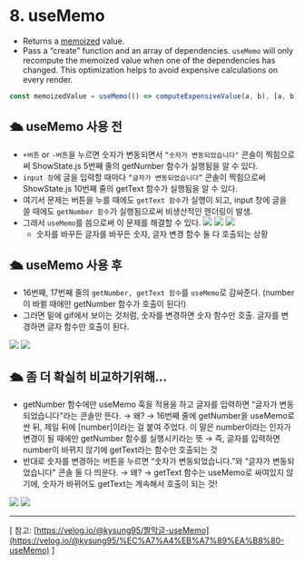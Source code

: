 # 8. useMemo

- Returns a [memoized](https://en.wikipedia.org/wiki/Memoization) value.
- Pass a “create” function and an array of dependencies. `useMemo` will only recompute the memoized value when one of the dependencies has changed. This optimization helps to avoid expensive calculations on every render.

```jsx
const memoizedValue = useMemo(() => computeExpensiveValue(a, b), [a, b]);
```

## 🛳 useMemo 사용 전

- `+버튼` or `-버튼`을 누르면 숫자가 변동되면서 `“숫자가 변동되었습니다"` 콘솔이 찍힘으로써 ShowState.js 5번째 줄의 getNumber 함수가 실행됨을 알 수 있다.
- `input 창`에 글을 입력할 때마다 `“글자가 변동되었습니다”` 콘솔이 찍힘으로써 ShowState.js 10번째 줄의 getText 함수가 실행됨을 알 수 있다.
- 여기서 문제는 버튼을 누를 때에도 `getText 함수`가 실행이 되고, input 창에 글을 쓸 때에도 `getNumber 함수`가 실행됨으로써 비생산적인 렌더링이 발생.
- 그래서 `useMemo`를 씀으로써 이 문제를 해결할 수 있다.
  <img src="./Images/1.png"/>
  <img src="./Images/2.png"/>
  <img src="./Images/3.gif"/>
  - 숫자를 바꾸든 글자를 바꾸든 숫자, 글자 변경 함수 둘 다 호출되는 상황

## 🛳 useMemo 사용 후

- 16번째, 17번째 줄의 `getNumber, getText 함수`를 `useMemo`로 감싸준다. (number이 바뀔 때에만 getNumber 함수가 호출이 된다!)
- 그러면 밑에 gif에서 보이는 것처럼, 숫자를 변경하면 숫자 함수만 호출. 글자를 변경하면 글자 함수만 호출이 된다.

<img src="./Images/4.png"/>
<img src="./Images/5.gif"/>

## 🛳 좀 더 확실히 비교하기위해...

- getNumber 함수에만 useMemo 훅을 적용을 하고 글자를 입력하면 “글자가 변동되었습니다"라는 콘솔만 뜬다. → 왜? → 16번째 줄에 getNumber을 useMemo로 싼 뒤, 제일 뒤에 [number]이라는 걸 붙여 주었다. 이 말은 number이라는 인자가 변경이 될 때에만 getNumber 함수를 실행시키라는 뜻 → 즉, 글자를 입력하면 number이 바뀌지 않기에 getText라는 함수만 호출되는 것
- 반대로 숫자를 변경하는 버튼을 누르면 “숫자가 변동되었습니다.”와 “글자가 변동되었습니다" 콘솔 둘 다 띄운다. → 왜? → getText 함수는 useMemo로 싸여있지 않기에, 숫자가 바뀌어도 getText는 계속해서 호출이 되는 것!

<img src="./Images/6.png"/>
<img src="./Images/7.gif"/>

---

[ 참고: [https://velog.io/@kysung95/짤막글-useMemo](https://velog.io/@kysung95/%EC%A7%A4%EB%A7%89%EA%B8%80-useMemo) ]
